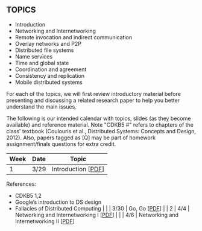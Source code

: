 ## TOPICS

* Introduction
* Networking and Internetworking
* Remote invocation and indirect communication
* Overlay networks and P2P
* Distributed file systems
* Name services
* Time and global state
* Coordination and agreement
* Consistency and replication
* Mobile distributed systems

For each of the topics, we will first review introductory material before presenting and discussing a related research paper to help you better understand the main issues.

The following is our intended calendar with topics, slides (as they become available) and reference material. Note "CDKB5 #" refers to chapters of the class' textbook (Coulouris et al., Distributed Systems: Concepts and Design, 2012). Also, papers tagged as [Q] may be part of homework assignment/finals questions for extra credit.

| Week | Date | Topic |
| --- | --- | --- |
| 1 | 3/29 | Introduction [[PDF](https://github.com/yuanhui-yang/EECS345/blob/master/Lecture/01-Introduction.pdf)]
References:
* CDKB5 1,2
* Google’s introduction to DS design
* Fallacies of Distributed Computing |
|  | 3/30 | Go, Go [[PDF](https://github.com/yuanhui-yang/EECS345/blob/master/Lecture/02-GoGo.pdf)] |
| 2 | 4/4 | Networking and Internetworking I [[PDF](https://github.com/yuanhui-yang/EECS345/blob/master/Lecture/03-Networking-1.pdf)] |
| | 4/6 | Networking and Internetworking II [[PDF](https://github.com/yuanhui-yang/EECS345/blob/master/Lecture/04-Networking-2.pdf)]
